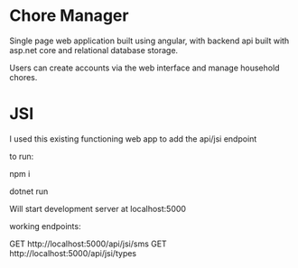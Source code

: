 # Chore Manager

Single page web application built using angular, with backend api built with asp.net core and relational database storage. 

Users can create accounts via the web interface and manage household chores.

# JSI

I used this existing functioning web app to add the api/jsi endpoint 

to run:

npm i

dotnet run

Will start development server at localhost:5000

working endpoints:

GET http://localhost:5000/api/jsi/sms
GET http://localhost:5000/api/jsi/types
